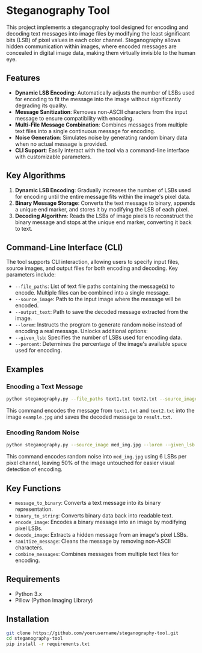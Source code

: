 # Steganography Tool

This project implements a steganography tool designed for encoding and decoding text messages into image files by modifying the least significant bits (LSB) of pixel values in each color channel. Steganography allows hidden communication within images, where encoded messages are concealed in digital image data, making them virtually invisible to the human eye.

## Features

- **Dynamic LSB Encoding**: Automatically adjusts the number of LSBs used for encoding to fit the message into the image without significantly degrading its quality.
- **Message Sanitization**: Removes non-ASCII characters from the input message to ensure compatibility with encoding.
- **Multi-File Message Combination**: Combines messages from multiple text files into a single continuous message for encoding.
- **Noise Generation**: Simulates noise by generating random binary data when no actual message is provided.
- **CLI Support**: Easily interact with the tool via a command-line interface with customizable parameters.

## Key Algorithms

1. **Dynamic LSB Encoding**: Gradually increases the number of LSBs used for encoding until the entire message fits within the image's pixel data.
2. **Binary Message Storage**: Converts the text message to binary, appends a unique end marker, and stores it by modifying the LSB of each pixel.
3. **Decoding Algorithm**: Reads the LSBs of image pixels to reconstruct the binary message and stops at the unique end marker, converting it back to text.

## Command-Line Interface (CLI)

The tool supports CLI interaction, allowing users to specify input files, source images, and output files for both encoding and decoding. Key parameters include:

- `--file_paths`: List of text file paths containing the message(s) to encode. Multiple files can be combined into a single message.
- `--source_image`: Path to the input image where the message will be encoded.
- `--output_text`: Path to save the decoded message extracted from the image.
- `--lorem`: Instructs the program to generate random noise instead of encoding a real message. Unlocks additional options:
- `--given_lsb`: Specifies the number of LSBs used for encoding data.
- `--percent`: Determines the percentage of the image's available space used for encoding.

## Examples

### Encoding a Text Message
```bash
python steganography.py --file_paths text1.txt text2.txt --source_image example.jpg --output_text result.txt
```
This command encodes the message from `text1.txt` and `text2.txt` into the image `example.jpg` and saves the decoded message to `result.txt`.

### Encoding Random Noise
```bash
python steganography.py --source_image med_img.jpg --lorem --given_lsb 6 --percent 50
```
This command encodes random noise into `med_img.jpg` using 6 LSBs per pixel channel, leaving 50% of the image untouched for easier visual detection of encoding.

## Key Functions
- `message_to_binary`: Converts a text message into its binary representation.
- `binary_to_string`: Converts binary data back into readable text.
- `encode_image`: Encodes a binary message into an image by modifying pixel LSBs.
- `decode_image`: Extracts a hidden message from an image's pixel LSBs.
- `sanitize_message`: Cleans the message by removing non-ASCII characters.
- `combine_messages`: Combines messages from multiple text files for encoding.

## Requirements
- Python 3.x
- Pillow (Python Imaging Library)

## Installation
```bash
git clone https://github.com/yourusername/steganography-tool.git
cd steganography-tool
pip install -r requirements.txt
```
